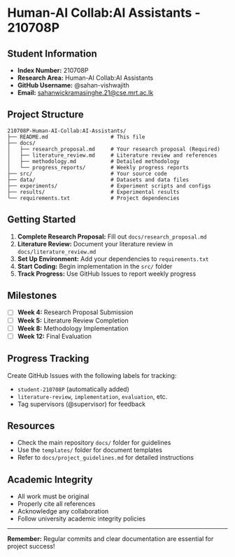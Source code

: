 # Human-AI Collab:AI Assistants - 210708P

## Student Information

- **Index Number:** 210708P
- **Research Area:** Human-AI Collab:AI Assistants
- **GitHub Username:** @sahan-vishwajith
- **Email:** sahanwickramasinghe.21@cse.mrt.ac.lk

## Project Structure
```
210708P-Human-AI-Collab:AI-Assistants/
├── README.md                    # This file
├── docs/
│   ├── research_proposal.md     # Your research proposal (Required)
│   ├── literature_review.md     # Literature review and references
│   ├── methodology.md           # Detailed methodology
│   └── progress_reports/        # Weekly progress reports
├── src/                         # Your source code
├── data/                        # Datasets and data files
├── experiments/                 # Experiment scripts and configs
├── results/                     # Experimental results
└── requirements.txt             # Project dependencies
```

## Getting Started

1. **Complete Research Proposal:** Fill out `docs/research_proposal.md`
2. **Literature Review:** Document your literature review in `docs/literature_review.md`
3. **Set Up Environment:** Add your dependencies to `requirements.txt`
4. **Start Coding:** Begin implementation in the `src/` folder
5. **Track Progress:** Use GitHub Issues to report weekly progress

## Milestones

- [ ] **Week 4:** Research Proposal Submission
- [ ] **Week 5:** Literature Review Completion  
- [ ] **Week 8:** Methodology Implementation
- [ ] **Week 12:** Final Evaluation

## Progress Tracking

Create GitHub Issues with the following labels for tracking:
- `student-210708P` (automatically added)
- `literature-review`, `implementation`, `evaluation`, etc.
- Tag supervisors (@supervisor) for feedback

## Resources

- Check the main repository `docs/` folder for guidelines
- Use the `templates/` folder for document templates
- Refer to `docs/project_guidelines.md` for detailed instructions

## Academic Integrity

- All work must be original
- Properly cite all references
- Acknowledge any collaboration
- Follow university academic integrity policies

---

**Remember:** Regular commits and clear documentation are essential for project success!